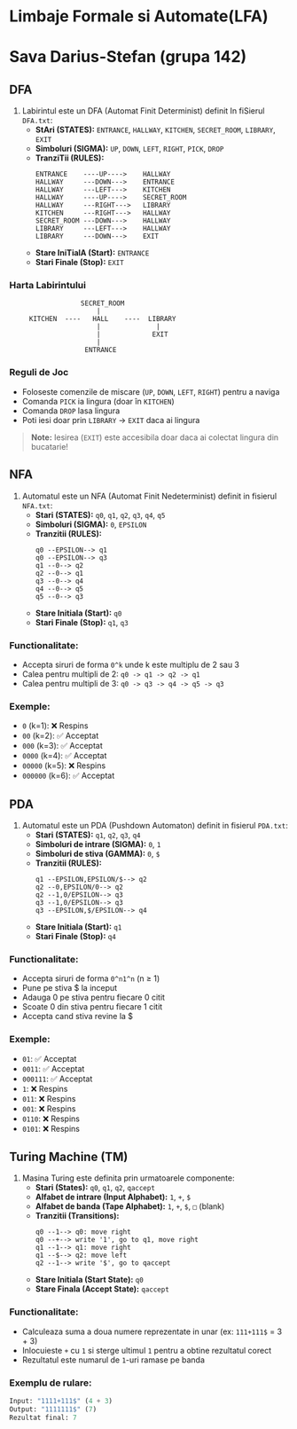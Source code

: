 # Limbaje Formale si Automate(LFA)
# Sava Darius-Stefan (grupa 142)

## DFA

1. Labirintul este un DFA (Automat Finit Determinist) definit In fiSierul `DFA.txt`:
    - **StAri (STATES):** `ENTRANCE`, `HALLWAY`, `KITCHEN`, `SECRET_ROOM`, `LIBRARY`, `EXIT`
    - **Simboluri (SIGMA):** `UP`, `DOWN`, `LEFT`, `RIGHT`, `PICK`, `DROP`
    - **TranziTii (RULES):**
        ```
        ENTRANCE    ----UP---->    HALLWAY
        HALLWAY     ---DOWN--->    ENTRANCE
        HALLWAY     ---LEFT--->    KITCHEN
        HALLWAY     ----UP---->    SECRET_ROOM
        HALLWAY     ---RIGHT--->   LIBRARY
        KITCHEN     ---RIGHT--->   HALLWAY
        SECRET_ROOM ---DOWN--->    HALLWAY
        LIBRARY     ---LEFT--->    HALLWAY
        LIBRARY     ---DOWN--->    EXIT
        ```
    - **Stare IniTialA (Start):** `ENTRANCE`
    - **Stari Finale (Stop):** `EXIT`

### Harta Labirintului
                      SECRET_ROOM
                          |
         KITCHEN  ----   HALL    ----  LIBRARY
                          |              |
                          |             EXIT
                          |
                       ENTRANCE

### Reguli de Joc
- Foloseste comenzile de miscare (`UP`, `DOWN`, `LEFT`, `RIGHT`) pentru a naviga
- Comanda `PICK` ia lingura (doar în `KITCHEN`)
- Comanda `DROP` lasa lingura
- Poti iesi doar prin `LIBRARY` -> `EXIT` daca ai lingura

> **Note:** Iesirea (`EXIT`) este accesibila doar daca ai colectat lingura din bucatarie!

## NFA

1. Automatul este un NFA (Automat Finit Nedeterminist) definit in fisierul `NFA.txt`:
    - **Stari (STATES):** `q0`, `q1`, `q2`, `q3`, `q4`, `q5`
    - **Simboluri (SIGMA):** `0`, `EPSILON`
    - **Tranzitii (RULES):**
        ```
        q0 --EPSILON--> q1
        q0 --EPSILON--> q3
        q1 --0--> q2
        q2 --0--> q1
        q3 --0--> q4
        q4 --0--> q5
        q5 --0--> q3
        ```
    - **Stare Initiala (Start):** `q0`
    - **Stari Finale (Stop):** `q1`, `q3`

### Functionalitate:
- Accepta siruri de forma `0^k` unde k este multiplu de 2 sau 3
- Calea pentru multipli de 2: `q0 -> q1 -> q2 -> q1`
- Calea pentru multipli de 3: `q0 -> q3 -> q4 -> q5 -> q3`

### Exemple:
- `0` (k=1): ❌ Respins
- `00` (k=2): ✅ Acceptat
- `000` (k=3): ✅ Acceptat
- `0000` (k=4): ✅ Acceptat
- `00000` (k=5): ❌ Respins
- `000000` (k=6): ✅ Acceptat


## PDA

1. Automatul este un PDA (Pushdown Automaton) definit in fisierul `PDA.txt`:
    - **Stari (STATES):** `q1`, `q2`, `q3`, `q4`
    - **Simboluri de intrare (SIGMA):** `0`, `1`
    - **Simboluri de stiva (GAMMA):** `0`, `$`
    - **Tranzitii (RULES):**
        ```
        q1 --EPSILON,EPSILON/$--> q2
        q2 --0,EPSILON/0--> q2
        q2 --1,0/EPSILON--> q3
        q3 --1,0/EPSILON--> q3
        q3 --EPSILON,$/EPSILON--> q4
        ```
    - **Stare Initiala (Start):** `q1`
    - **Stari Finale (Stop):** `q4`

### Functionalitate:
- Accepta siruri de forma `0^n1^n` (n ≥ 1)
- Pune pe stiva $ la inceput
- Adauga 0 pe stiva pentru fiecare 0 citit
- Scoate 0 din stiva pentru fiecare 1 citit
- Accepta cand stiva revine la $

### Exemple:
- `01`: ✅ Acceptat
- `0011`: ✅ Acceptat
- `000111`: ✅ Acceptat
- `1`: ❌ Respins
- `011`: ❌ Respins
- `001`: ❌ Respins
- `0110`: ❌ Respins
- `0101`: ❌ Respins


## Turing Machine (TM)

1. Masina Turing este definita prin urmatoarele componente:
    - **Stari (States):** `q0`, `q1`, `q2`, `qaccept`
    - **Alfabet de intrare (Input Alphabet):** `1`, `+`, `$`
    - **Alfabet de banda (Tape Alphabet):** `1`, `+`, `$`, `□` (blank)
    - **Tranzitii (Transitions):**
        ```
        q0 --1--> q0: move right
        q0 --+--> write '1', go to q1, move right
        q1 --1--> q1: move right
        q1 --$--> q2: move left
        q2 --1--> write '$', go to qaccept
        ```
    - **Stare Initiala (Start State):** `q0`
    - **Stare Finala (Accept State):** `qaccept`

### Functionalitate:
- Calculeaza suma a doua numere reprezentate in unar (ex: `111+111$` = 3 + 3)
- Inlocuieste `+` cu `1` si sterge ultimul `1` pentru a obtine rezultatul corect
- Rezultatul este numarul de `1`-uri ramase pe banda

### Exemplu de rulare:
```python
Input: "1111+111$" (4 + 3)
Output: "1111111$" (7)
Rezultat final: 7
